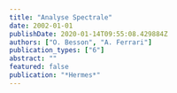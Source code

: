 ```yaml
---
title: "Analyse Spectrale"
date: 2002-01-01
publishDate: 2020-01-14T09:55:08.429884Z
authors: ["O. Besson", "A. Ferrari"]
publication_types: ["6"]
abstract: ""
featured: false
publication: "*Hermes*"
---
```


